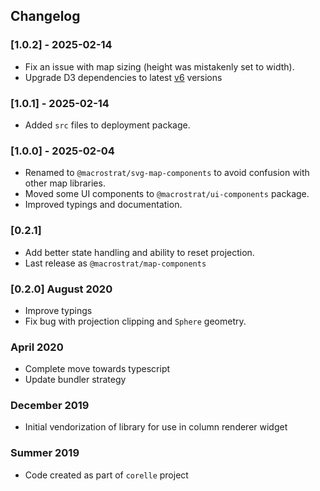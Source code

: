 ## Changelog

### [1.0.2] - 2025-02-14

- Fix an issue with map sizing (height was mistakenly set to width).
- Upgrade D3 dependencies to latest [v6](https://observablehq.com/@d3/d3v6-migration-guide) versions 

### [1.0.1] - 2025-02-14

- Added `src` files to deployment package.

### [1.0.0] - 2025-02-04

- Renamed to `@macrostrat/svg-map-components` to avoid confusion with other map
  libraries.
- Moved some UI components to `@macrostrat/ui-components` package.
- Improved typings and documentation.

### [0.2.1]

- Add better state handling and ability to reset projection.
- Last release as `@macrostrat/map-components`

### [0.2.0] August 2020

- Improve typings
- Fix bug with projection clipping and `Sphere` geometry.

### April 2020

- Complete move towards typescript
- Update bundler strategy

### December 2019

- Initial vendorization of library for use in column renderer widget

### Summer 2019

- Code created as part of `corelle` project
